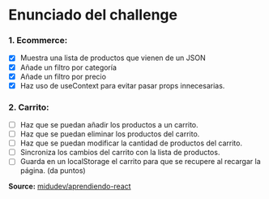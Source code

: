 # Enunciado del challenge

### 1. Ecommerce:

- [x] Muestra una lista de productos que vienen de un JSON
- [x] Añade un filtro por categoría
- [x] Añade un filtro por precio
- [X] Haz uso de useContext para evitar pasar props innecesarias.

### 2. Carrito:

- [ ] Haz que se puedan añadir los productos a un carrito.
- [ ] Haz que se puedan eliminar los productos del carrito.
- [ ] Haz que se puedan modificar la cantidad de productos del carrito.
- [ ] Sincroniza los cambios del carrito con la lista de productos.
- [ ] Guarda en un localStorage el carrito para que se recupere al recargar la página. (da puntos)

**Source:** [midudev/aprendiendo-react](https://github.com/midudev/aprendiendo-react)